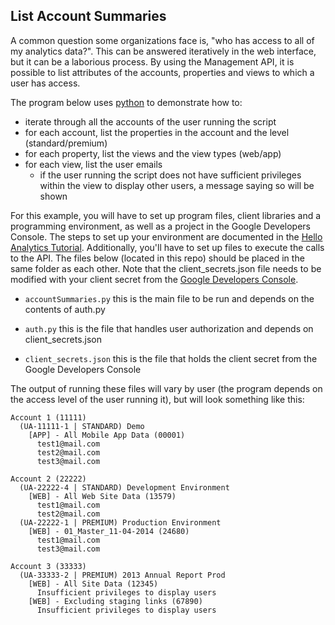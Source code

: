 List Account Summaries
---------

A common question some organizations face is, "who has access to all of my analytics data?". This can be answered iteratively in the web interface, but it can be a laborious process. By using the Management API, it is possible to list attributes of the accounts, properties and views to which a user has access.

The program below uses [python](https://www.python.org/) to demonstrate how to:

- iterate through all the accounts of the user running the script
- for each account, list the properties in the account and the level (standard/premium)
- for each property, list the views and the view types (web/app)
- for each view, list the user emails
  - if the user running the script does not have sufficient privileges within the view to display other users, a message saying so will be shown

For this example, you will have to set up program files, client libraries and a programming environment, as well as a project in the Google Developers Console. The steps to set up your environment are documented in the [Hello Analytics Tutorial](https://developers.google.com/analytics/solutions/articles/hello-analytics-api#environment). Additionally, you'll have to set up files to execute the calls to the API. The files below (located in this repo) should be placed in the same folder as each other. Note that the client_secrets.json file needs to be modified with your client secret from the [Google Developers Console](https://console.developers.google.com/).

- `accountSummaries.py` this is the main file to be run and depends on the contents of auth.py

- `auth.py` this is the file that handles user authorization and depends on client_secrets.json

- `client_secrets.json` this is the file that holds the client secret from the Google Developers Console

The output of running these files will vary by user (the program depends on the access level of the user running it), but will look something like this:

```
Account 1 (11111)
  (UA-11111-1 | STANDARD) Demo
    [APP] - All Mobile App Data (00001)
      test1@mail.com
      test2@mail.com
      test3@mail.com

Account 2 (22222)
  (UA-22222-4 | STANDARD) Development Environment
    [WEB] - All Web Site Data (13579)
      test1@mail.com
      test2@mail.com
  (UA-22222-1 | PREMIUM) Production Environment
    [WEB] - 01_Master_11-04-2014 (24680)
      test1@mail.com
      test3@mail.com

Account 3 (33333)
  (UA-33333-2 | PREMIUM) 2013 Annual Report Prod
    [WEB] - All Site Data (12345)
      Insufficient privileges to display users
    [WEB] - Excluding staging links (67890)
      Insufficient privileges to display users
```